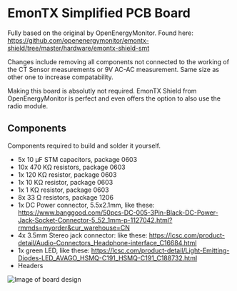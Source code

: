 # EmonTX Simplified PCB Board

Fully based on the original by OpenEnergyMonitor. Found here: https://github.com/openenergymonitor/emontx-shield/tree/master/hardware/emontx-shield-smt

Changes include removing all components not connected to the working of the CT Sensor measurements or 9V AC-AC measurement. Same size as other one to increase compatability. 

Making this board is absolutly not required. EmonTX Shield from OpenEnergyMonitor is perfect and even offers the option to also use the radio module. 

## Components 
Components required to build and solder it yourself. 
* 5x 10 µF STM capacitors, package 0603
* 10x 470 KΩ resistors, package 0603
* 1x 120 KΩ resistor, package 0603
* 1x 10 KΩ resistor, package 0603
* 1x 1 KΩ resistor, package 0603
* 8x 33 Ω resistors, package 1206
* 1x DC Power connector, 5.5x2.1mm, like these: https://www.banggood.com/50pcs-DC-005-3Pin-Black-DC-Power-Jack-Socket-Connector-5_52_1mm-p-1127042.html?rmmds=myorder&cur_warehouse=CN
* 4x 3.5mm Stereo jack connector: like these: https://lcsc.com/product-detail/Audio-Connectors_Headphone-interface_C16684.html
* 1x green LED, like these: https://lcsc.com/product-detail/Light-Emitting-Diodes-LED_AVAGO_HSMQ-C191_HSMQ-C191_C188732.html
* Headers

![Image of board design](https://i.imgur.com/5BEtQrJ.png "Board design")
